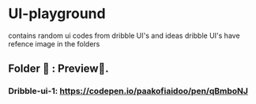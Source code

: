 # UI-playground
contains random ui codes from dribble UI's and ideas    dribble UI's have refence image in the folders


## Folder 📂 : Preview👀.    
### Dribble-ui-1: https://codepen.io/paakofiaidoo/pen/qBmboNJ

